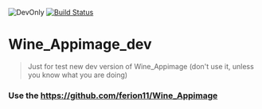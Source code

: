![DevOnly](https://img.shields.io/badge/DevOnly-Developer%20only%20repository-red "DevOnly") [![Build Status](https://travis-ci.org/ferion11/Wine_Appimage_dev.svg?branch=master)](https://travis-ci.org/ferion11/Wine_Appimage_dev)
#  Wine_Appimage_dev
>  Just for test new dev version of Wine_Appimage (don't use it, unless you know what you are doing)

###  Use the https://github.com/ferion11/Wine_Appimage
